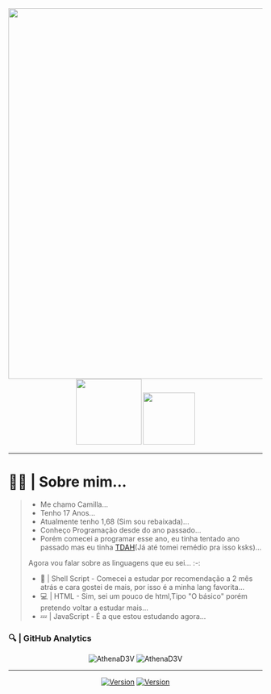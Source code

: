 <center>
    <img width=735 src="https://uploaddeimagens.com.br/images/003/396/969/full/1629831154721.png?1629831946">
    <div align="center">
        <img width=130 src=https://komarev.com/ghpvc/?username=AthenaD3V>
        <img width=103 src=https://img.shields.io/github/followers/AthenaD3V.svg?style=social&label=Follow&maxAge=2592000>
</center>

<hr>

<h1>💁‍♀️ | Sobre mim...</h1>
<blockquote>
  <ul>
    <li> Me chamo Camilla... </li>
    <li> Tenho 17 Anos... </li>
    <li> Atualmente tenho 1,68 (Sim sou rebaixada)... </li>
    <li> Conheço Programação desde do ano passado... </li>
    <li> Porém comecei a programar esse ano, eu tinha tentado ano passado mas eu tinha <a href="https://tdah.org.br/sobre-tdah/o-que-e-tdah">TDAH</a>(Já até tomei remédio pra isso ksks)... </li>
  </ul>
<p>
    Agora vou falar sobre as linguagens que eu sei... :-:
</p>
<ul>
    <li>
       🐧 | Shell Script - Comecei a estudar por recomendação a 2 mês atrás e cara gostei de mais, por isso é a minha lang favorita...
    </li>
    <li>
       💻 | HTML - Sim, sei um pouco de html,Tipo "O básico" porém pretendo voltar a estudar mais...
    </li>
    <li>
       💤 | JavaScript - É a que estou estudando agora... 
    </li>
</ul>
</blockquote>
    <h3>
       🔍 | GitHub Analytics
    </h3>
<div align="center">
    <img src="https://github-readme-stats.vercel.app/api?username=AthenaD3V&show_icons=true&theme=tokyonight" alt="AthenaD3V" style="min-width=50%">
<img src="https://github-readme-stats.vercel.app/api/top-langs/?username=AthenaD3V&theme=tokyonight&layout=compact" alt="AthenaD3V" style="max-width=70%"/>
</div>
<hr>
<div align="center">
     <a href="https://t.me/athena_Ca"><img alt="Version" src="https://img.shields.io/static/v1?label=Telegram&message=AthenaD3V&style=for-the-badge&color=blue&logo=telegram"/></a>
     <a href="https://wa.me/556299885573"><img alt="Version" src="https://img.shields.io/static/v1?label=Whatsapp&message=AthenaD3V&style=for-the-badge&color=green&logo=whatsapp"/></a>
</div>
